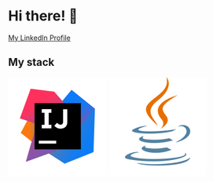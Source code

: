 # Hi there! :wave:

[My LinkedIn Profile](http://linkedin.com/in/sergei-tolmachev-21732a160)

## My stack

<img src="avatars/Intelij_IDEA.svg" alt="IntelliJ IDEA" width="200" height="200">
<img src="avatars/Java.svg" alt="Java" width="200" height="200">